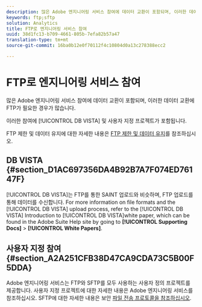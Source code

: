 ```yaml
---
description: 많은 Adobe 엔지니어링 서비스 참여에 데이터 교환이 포함되며, 이러한 데이터 교환에 FTP가 필요한 경우가 많습니다.
keywords: ftp;sftp
solution: Analytics
title: FTP로 엔지니어링 서비스 참여
uuid: 38d1fc13-b709-4661-805b-7efa82b57a47
translation-type: tm+mt
source-git-commit: 16ba0b12e0f70112f4c10804d0a13c278388ecc2

---
```



# FTP로 엔지니어링 서비스 참여

많은 Adobe 엔지니어링 서비스 참여에 데이터 교환이 포함되며, 이러한 데이터 교환에 FTP가 필요한 경우가 많습니다.

이러한 참여에 [!UICONTROL DB VISTA] 및 사용자 지정 프로젝트가 포함됩니다.

FTP 제한 및 데이터 유지에 대한 자세한 내용은 [FTP 제한 및 데이터 유지](/help/export/ftp-and-sftp/ftp-limits.md)를 참조하십시오.

## DB VISTA {#section_D1AC697356DA4B92B7A7F074ED76147F}

[!UICONTROL DB VISTA]는 FTP를 통한 SAINT 업로드와 비슷하며, FTP 업로드를 통해 데이터를 수신합니다. For more information on file formats and the [!UICONTROL DB VISTA] upload process, refer to the [!UICONTROL DB VISTA] Introduction to [!UICONTROL DB VISTA]white paper, which can be found in the Adobe Suite Help site by going to **[!UICONTROL Supporting Docs]** &gt; **[!UICONTROL White Papers]**.

## 사용자 지정 참여 {#section_A2A251CFB38D47CA9CDA73C5B00F5DDA}

Adobe 엔지니어링 서비스는 FTP와 SFTP를 모두 사용하는 사용자 정의 프로젝트를 제공합니다. 사용자 지정 프로젝트에 대한 자세한 내용은 Adobe 엔지니어링 서비스를 참조하십시오. SFTP에 대한 자세한 내용은 보안 [파일 전송 프로토콜을 참조하십시오](/help/export/ftp-and-sftp/c-sftp/ftp-sftp.md).
